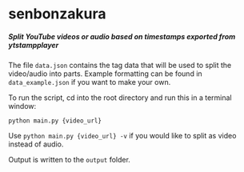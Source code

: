 # senbonzakura
##### Split YouTube videos or audio based on timestamps exported from ytstampplayer

The file `data.json` contains the tag data that will be used to split the video/audio into parts. 
Example formatting can be found in `data_example.json` if you want to make your own.

To run the script, cd into the root directory and run this in a terminal window:

```python main.py {video_url}```

Use ```python main.py {video_url} -v``` if you would like to split as video instead of audio.

Output is written to the `output` folder.
